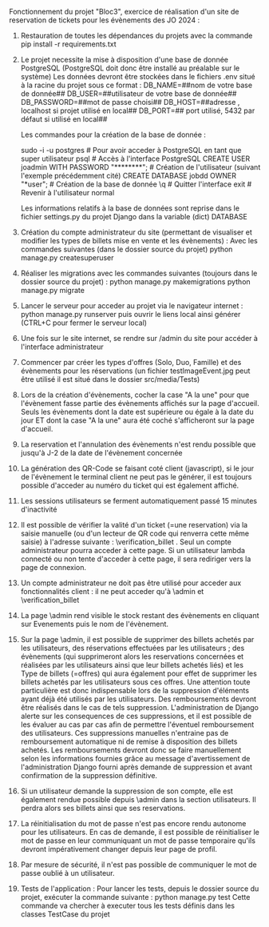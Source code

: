 Fonctionnement du projet "Bloc3", exercice de réalisation d'un site de reservation de tickets pour les évènements des JO 2024 :

1.  Restauration de toutes les dépendances du projets avec la commande 
    pip install -r requirements.txt

2.  Le projet necessite la mise à disposition d'une base de donnée PostgreSQL (PostgreSQL doit donc être installé au préalable sur le système)
    Les données devront être stockées dans le fichiers .env situé à la racine du projet sous ce format :
    DB_NAME=##nom de votre base de donnée##
    DB_USER=##utilisateur de votre base de donnée##
    DB_PASSWORD=##mot de passe choisi##
    DB_HOST=##adresse , localhost si projet utilisé en local##
    DB_PORT=## port utilisé, 5432 par défaut si utilisé en local##


    Les commandes pour la création de la base de donnée :
    
    sudo -i -u postgres                             # Pour avoir acceder à PostgreSQL en tant que super utilisateur
    psql                                            # Accès à l'interface PostgreSQL 
    CREATE USER joadmin WITH PASSWORD "********";   # Création de l'utilisateur (suivant l'exemple précédemment cité)
    CREATE DATABASE jobdd OWNER "*user";            # Création de la base de donnée
    \q                                              # Quitter l'interface
    exit                                            # Revenir à l'utilisateur normal

    Les informations relatifs à la base de données sont reprise dans le fichier settings.py du projet Django dans la variable (dict) DATABASE

3.  Création du compte administrateur du site (permettant de visualiser et modifier les types de billets mise en vente et les évènements) :
    Avec les commandes suivantes (dans le dossier source du projet)
    python manage.py createsuperuser

4.  Réaliser les migrations avec les commandes suivantes (toujours dans le dossier source du projet) : 
    python manage.py makemigrations
    python manage.py migrate

5.  Lancer le serveur pour acceder au projet via le navigateur internet :
    python manage.py runserver
    puis ouvrir le liens local ainsi générer (CTRL+C pour fermer le serveur local)

5.  Une fois sur le site internet, se rendre sur /admin du site pour accéder à l'interface administrateur

6.  Commencer par créer les types d'offres (Solo, Duo, Famille) et des évènements pour les réservations (un fichier testImageEvent.jpg peut être utilisé il est situé dans le dossier src/media/Tests)

7.  Lors de la création d'évènements, cocher la case "A la une" pour que l'évènement fasse partie des évènements affichés sur la page d'accueil.
    Seuls les évènements dont la date est supérieure ou égale à la date du jour ET dont la case "A la une" aura été coché s'afficheront sur la page d'accueil.

8.  La reservation et l'annulation des évènements n'est rendu possible que jusqu'à J-2 de la date de l'évènement concernée

9. La génération des QR-Code se faisant coté client (javascript), si le jour de l'évènement le terminal client ne peut pas le générer, il est toujours possible d'acceder au numéro du ticket qui est également affiché.

10. Les sessions utilisateurs se ferment automatiquement passé 15 minutes d'inactivité

11. Il est possible de vérifier la valité d'un ticket (=une reservation) via la saisie manuelle (ou d'un lecteur de QR code qui renverra cette même saisie) à l'adresse suivante : \verification_billet . Seul un compte administrateur pourra acceder à cette page. Si un utilisateur lambda connecté ou non tente d'acceder à cette page, il sera rediriger vers la page de connexion.

12. Un compte administrateur ne doit pas être utilisé pour acceder aux fonctionnalités client : il ne peut acceder qu'à \admin et \verification_billet

13. La page \admin rend visible le stock restant des évènements en cliquant sur Evenements puis le nom de l'évènement.

14. Sur la page \admin, il est possible de supprimer des billets achetés par les utilisateurs, des réservations effectuées par les utilisateurs ; des évènements (qui supprimeront alors les reservations concernées et réalisées par les utilisateurs ainsi que leur billets achetés liés) et les Type de billets (=offres) qui aura également pour effet de supprimer les billets achetés par les utilisateurs sous ces offres. Une attention toute particulière est donc indispensable lors de la suppression d'éléments ayant déjà été utilisés par les utilisateurs. Des remboursements devront être réalisés dans le cas de tels suppression. L'administration de Django alerte sur les consequences de ces suppressions, et il est possible de les évaluer au cas par cas afin de permettre l'éventuel remboursement des utilisateurs. Ces suppressions manuelles n'entraine pas de remboursement automatique ni de remise à disposition des billets achetés. Les remboursements devront donc se faire manuellement selon les informations fournies grâce au message d'avertissement de l'administration Django fourni après demande de suppression et avant confirmation de la suppression définitive.

15. Si un utilisateur demande la suppression de son compte, elle est également rendue possible depuis \admin dans la section utilisateurs. Il perdra alors ses billets ainsi que ses reservations.

16. La réinitialisation du mot de passe n'est pas encore rendu autonome pour les utilisateurs. En cas de demande, il est possible de réinitialiser le mot de passe en leur communiquant un mot de passe temporaire qu'ils devront impérativement changer depuis leur page de profil.

17. Par mesure de sécurité, il n'est pas possible de communiquer le mot de passe oublié à un utilisateur.

18. Tests de l'application : Pour lancer les tests, depuis le dossier source du projet, exécuter la commande suivante : 
    python manage.py test
    Cette commande va chercher à executer tous les tests définis dans les classes TestCase du projet

